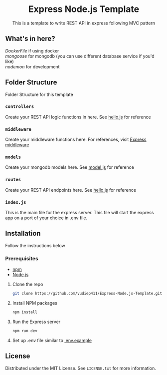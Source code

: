<h1  align="center">Express Node.js Template</h1>
<p  align="center">This is a template to write REST API in express following MVC pattern</p>

## What's in here?
*DockerFile* if using docker<br/>
*mongoose* for mongodb (you can use different database service if you'd like) <br/>
*nodemon* for development <br/>

## Folder Structure
<p>Folder Structure for this template</p>

### `controllers`
Create your REST API logic functions in here. See [hello.js](/controllers/hello.js) for reference

### `middleware`
Create your middleware functions here. For references, visit <a  href="https://expressjs.com/en/guide/using-middleware.html">Express middleware</a>

### `models`
Create your mongodb models here. See [model.js](/models/model.js) for reference

### `routes`
Create your REST API endpoints here. See [hello.js](/routes/hello.js) for reference

### `index.js`
This is the main file for the express server. This file will start the express app on a port of your choice in .env file.

## Installation
Follow the instructions below

### Prerequisites
* [npm][npm]
* [Node.js][Node.js-url]

1. Clone the repo
   ```sh
   git clone https://github.com/vudiep411/Express-Node.js-Template.git
   ```
2. Install NPM packages
   ```sh
   npm install
   ```
3. Run the Express server
   ```sh
   npm run dev
   ```
4. Set up .env file similar to [.env.example](.env.example)
   <br/>
 
## License
Distributed under the MIT License. See `LICENSE.txt` for more information.


<!-- MARKDOWN LINKS & IMAGES -->
<!-- https://www.markdownguide.org/basic-syntax/#reference-style-links -->
[Node.js-url]: https://nodejs.org/en/
[npm]: https://www.npmjs.com/